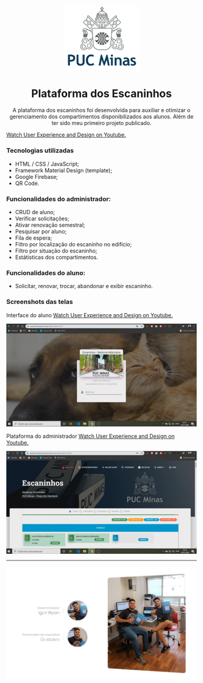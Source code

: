<h3 align="center">
<img style="" width="200px" src="img/pucminaslogo.png">
</h3>

<h1 align="center">Plataforma dos Escaninhos</h1>
<p align="center">A plataforma dos escaninhos foi desenvolvida para auxiliar e otimizar o gerenciamento dos compartimentos disponibilizados aos alunos. Além de ter sido meu primeiro projeto publicado.</p>

<a href="https://youtu.be/omsPSC1DbAI" target="_blank"> Watch User Experience and Design on Youtube.</a><br>

### Tecnologias utilizadas

- HTML / CSS / JavaScript;
- Framework Material Design (template);
- Google Firebase;
- QR Code.

### Funcionalidades do administrador:

- CRUD de aluno;
- Verificar solicitações;
- Ativar renovação semestral;
- Pesquisar por aluno;
- Fila de espera;
- Filtro por localização do escaninho no edifício;
- Filtro por situação do escaninho;
- Estátisticas dos compartimentos.

### Funcionalidades do aluno:

- Solicitar, renovar, trocar, abandonar e exibir escaninho.

### Screenshots das telas

Interface do aluno <a href="https://youtu.be/omsPSC1DbAI" target="_blank"> Watch User Experience and Design on Youtube.</a><br>

<img src="img/2.png">

Plataforma do administrador <a href="https://youtu.be/omsPSC1DbAI" target="_blank"> Watch User Experience and Design on Youtube.</a><br>

<img src="img/4.png">

-------

<h6 align="center"><img src="img/foto.png"></h6>

